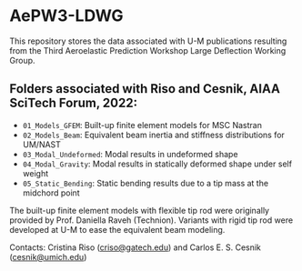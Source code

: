 # AePW3-LDWG

This repository stores the data associated with U-M publications resulting from the Third Aeroelastic Prediction Workshop Large Deflection Working Group.

## Folders associated with Riso and Cesnik, AIAA SciTech Forum, 2022:

* `01_Models_GFEM`: Built-up finite element models for MSC Nastran  
* `02_Models_Beam`: Equivalent beam inertia and stiffness distributions for UM/NAST 
* `03_Modal_Undeformed`: Modal results in undeformed shape 
* `04_Modal_Gravity`: Modal results in statically deformed shape under self weight 
* `05_Static_Bending`: Static bending results due to a tip mass at the midchord point 

The built-up finite element models with flexible tip rod were originally provided by Prof. Daniella Raveh (Technion). Variants with rigid tip rod were developed at U-M to ease the equivalent beam modeling.

Contacts: Cristina Riso (criso@gatech.edu) and Carlos E. S. Cesnik (cesnik@umich.edu)
